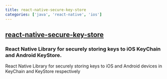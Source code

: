 ```yaml
---
title: react-native-secure-key-store
categories: ['java', 'react-native', 'ios']
---
```

## [react-native-secure-key-store](https://github.com/pradeep1991singh/react-native-secure-key-store)

### React Native Library for securely storing keys to iOS KeyChain and Android KeyStore.


React Native Library for securely storing keys to iOS and Android devices in KeyChain and KeyStore respectively
